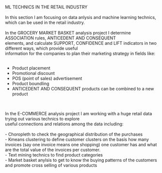 ML TECHNICS IN THE RETAIL INDUSTRY<br/>
<br/>
In this section I am focusing on data anlysis and machine learning technics, which can be used in the retail industry.<br/>
<br/>
In the GROCERY MARKET BASKET analysis project I determine ASSOCIATION rules, ANTICEDENT AND CONSEQUENT  <br/>
elements, and calculate SUPPORT, CONFIDENCE and LIFT indicators in two different ways, which provide useful <br/>
 information for the companies to plan their marketing strategy in fields like: <br/>
<br/>
- Product placement<br/>
- Promotional discount<br/>
- POS (point of sales) advertisement <br/>
- Product boundling<br/>
- ANTICEDENT AND CONSEQUENT products can be combined to a new product<br/>
 <br/>
<br/>
In the E-COMMERCE analysis project I am working with a huge retail data trying out various technics to explore <br/>
useful connections and relations among the data including:<br/>
<br/>
- Choropleth to check the geographical distribution of the purchases <br/>
- Kmeans clustering to define customer clusters on the basis how many invoices (say one invoice means one shopping) one customer has and what are the total value of the invoices per customer.<br/>
- Text mining technics to find product categories<br/>
- Market basket anylsis to get to know the buying patterns of the customers and promote cross selling of various products<br/>

    
 

